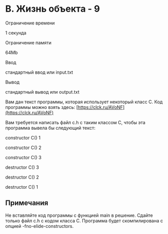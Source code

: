 B. Жизнь объекта - 9
====================

Ограничение времени

1 секунда

Ограничение памяти

64Mb

Ввод

стандартный ввод или input.txt

Вывод

стандартный вывод или output.txt

Вам дан текст программы, которая использует некоторый класс C. Код программы можно взять здесь: [https://clck.ru/AVoNF](https://clck.ru/AVoNF)

Вам требуется написать файл c.h с таким классом C, чтобы эта программа вывела бы следующий текст:

constructor C() 1

constructor C() 2

constructor C() 3

destructor C() 3

destructor C() 2

destructor C() 1

Примечания
----------

Не вставляйте код программы с функцией main в решение. Сдайте только файл c.h с кодом класса C. Программа будет скомпилирована с опцией -fno-elide-constructors.